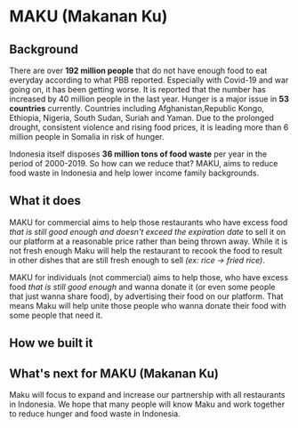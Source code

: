 # MAKU (Makanan Ku)


## Background
There are over **192 million people** that do not have enough food to eat everyday according to what PBB reported. Especially with Covid-19 and war going on, it has been getting worse. It is reported that the number has increased by 40 million people in the last year. Hunger is a major issue in **53 countries** currently. Countries including Afghanistan,Republic Kongo, Ethiopia, Nigeria, South Sudan, Suriah and Yaman.  Due to the prolonged drought, consistent violence and rising food prices, it is leading more than 6 million people in Somalia in risk of hunger. 

Indonesia itself disposes **36 million tons of food waste** per year in the period of 2000-2019. So how can we reduce that? MAKU, aims to reduce food waste in Indonesia and help lower income family backgrounds.

## What it does
MAKU for commercial aims to help those restaurants who have excess food _that is still good enough and doesn't exceed the expiration date_ to sell it on our platform at a reasonable price rather than being thrown away. While it is not fresh enough Maku will help the restaurant to recook the food to result in other dishes that are still fresh enough to sell *(ex: rice -> fried rice)*.

MAKU for individuals (not commercial) aims to help those, who have excess food _that is still good enough_ and wanna donate it (or even some people that just wanna share food), by advertising their food on our platform. That means Maku will help unite those people who wanna donate their food with some people that need it.

## How we built it


## What's next for MAKU (Makanan Ku) 
Maku will focus to expand and increase our partnership with all restaurants in Indonesia. We hope that many people will know Maku and work together to reduce hunger and food waste in Indonesia.
